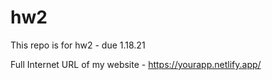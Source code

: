 # hw2

This repo is for hw2 - due 1.18.21

Full Internet URL of my website - https://yourapp.netlify.app/
